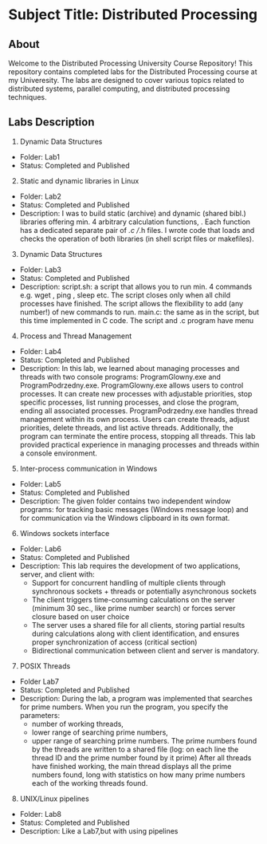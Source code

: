 # Subject Title: Distributed Processing

## About

Welcome to the Distributed Processing University Course Repository!
This repository contains completed labs for the Distributed Processing course at my Univeresity. The labs are designed to cover various topics related to distributed systems, 
parallel computing, and distributed processing techniques.



## Labs Description
1. Dynamic Data Structures
  - Folder: Lab1
  - Status: Completed and Published
2. Static and dynamic libraries in Linux
  - Folder: Lab2
  - Status: Completed and Published
  - Description: I was to build static (archive) and dynamic (shared bibl.) libraries offering min. 4 arbitrary calculation functions, . Each function has a dedicated separate pair of *.c /*.h   files. I wrote code that loads and checks the operation of both libraries (in shell script files or makefiles).
3. Dynamic Data Structures
  - Folder: Lab3
  - Status: Completed and Published
  - Description: script.sh: a script that allows you to run min. 4 commands e.g. wget , ping , sleep etc. The script closes only when all child processes have finished.
The script allows the flexibility to add (any number!) of new commands to run.
main.c: the same as in the script, but this time implemented in C code.
The script and .c program have menu
4. Process and Thread Management
  - Folder: Lab4
  - Status: Completed and Published
  - Description: In this lab, we learned about managing processes and threads with two console programs: ProgramGlowny.exe and ProgramPodrzedny.exe.
ProgramGlowny.exe allows users to control processes. It can create new processes with adjustable priorities, stop specific processes, list running processes, and close the program, ending all associated processes.
ProgramPodrzedny.exe handles thread management within its own process. Users can create threads, adjust priorities, delete threads, and list active threads. Additionally, the program can terminate the entire process, stopping all threads.
This lab provided practical experience in managing processes and threads within a console environment.
5.  Inter-process communication in Windows
  - Folder: Lab5
  - Status: Completed and Published
  - Description: The given folder contains two independent window programs: for tracking basic messages (Windows message loop) and for communication via the Windows clipboard in its own format.
6. Windows sockets interface
  - Folder: Lab6
  - Status: Completed and Published
  - Description:  This lab requires the development of two applications, server, and client with:
     - Support for concurrent handling of multiple clients through synchronous sockets + threads or potentially asynchronous sockets
     - The client triggers time-consuming calculations on the server (minimum 30 sec., like prime number search) or forces server closure based on user choice
     - The server uses a shared file for all clients, storing partial results during calculations along with client identification, and ensures proper synchronization of access (critical section)
     - Bidirectional communication between client and server is mandatory.
7. POSIX Threads
  - Folder Lab7
  - Status: Completed and Published
  - Description: During the lab, a program was implemented that searches for prime numbers. 
    When you run the program, you specify the parameters:
      - number of working threads,
      - lower range of searching prime numbers,
      - upper range of searching prime numbers.
  The prime numbers found by the threads are written to a shared file (log: on each line the thread ID and the prime number found by it prime) After all threads have finished working, the main thread displays all the prime numbers found, long with statistics on how many prime numbers each of the working threads found.
8. UNIX/Linux pipelines
  - Folder: Lab8
  - Status: Completed and Published
  - Description:  Like a Lab7,but with using pipelines



